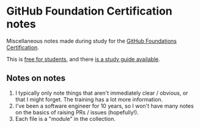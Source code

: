 # GitHub Foundation Certification notes

Miscellaneous notes made during study for the [GitHub Foundations Certification](https://education.github.com/experiences/foundations_certificate).

This is [free for students](https://github.com/orgs/community/discussions/138834), and there [is a study guide available](https://learn.microsoft.com/en-us/collections/o1njfe825p602p).

## Notes on notes

1. I typically only note things that aren't immediately clear / obvious, or that I might forget. The training has a lot more information.
2. I've been a software engineer for 10 years, so I won't have many notes on the basics of raising PRs / issues (hopefully!).
3. Each file is a "module" in the collection.
